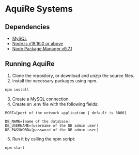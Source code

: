 # AquiRe Systems

## Dependencies
- [MySQL](https://dev.mysql.com/downloads/installer/)
- [Node.js v18.16.0 or above](https://nodejs.org/en/download)
- [Node Package Manager v9.7.1](https://nodejs.org/en/download)

## Running AquiRe
1. Clone the repository, or download and unzip the source files.
2. Install the necessary packages using npm.
```bash
npm install
```
3. Create a MySQL connection.
4. Create an .env file with the following fields:
```
PORT=[port of the network application | default is 3000]

DB_NAME=[name of the database]
DB_USERNAME=[username of the DB admin user]
DB_PASSWORD=[password of the DB admin user]
```
5. Run it by calling the npm script:
```bash
npm start
```
